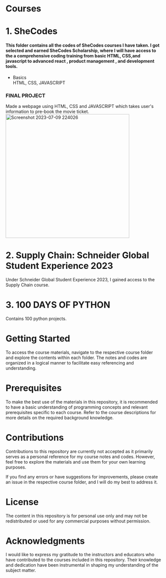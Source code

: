 # Courses
 # 1. SheCodes
 #### This folder contains all the codes of SheCodes courses I have taken. I got selected and earned SheCodes Scholarship, where I will have access to the a comprehensive  coding training from basic HTML, CSS,and javascript to advanced react , product management , and development tools.
 * Basics
<br/>HTML, CSS, JAVASCRIPT
### FINAL PROJECT
Made a webpage using HTML, CSS and JAVASCRIPT which takes user's information to pre-book the movie ticket.
<img width="400" alt="Screenshot 2023-07-09 224026" src="https://github.com/sheefanaaz123/Courses/assets/97973932/4b5be499-02d3-4287-ad98-fd89c01c088d">



# 2. Supply Chain: Schneider Global Student Experience 2023
Under Schneider Global Student Experience 2023, I gained access to the Supply Chain course.

# 3. 100 DAYS OF PYTHON
Contains 100 python projects.

# Getting Started
To access the course materials, navigate to the respective course folder and explore the contents within each folder. The notes and codes are organized in a logical manner to facilitate easy referencing and understanding.

# Prerequisites
To make the best use of the materials in this repository, it is recommended to have a basic understanding of programming concepts and relevant prerequisites specific to each course. Refer to the course descriptions for more details on the required background knowledge.

# Contributions
Contributions to this repository are currently not accepted as it primarily serves as a personal reference for my course notes and codes. However, feel free to explore the materials and use them for your own learning purposes.

If you find any errors or have suggestions for improvements, please create an issue in the respective course folder, and I will do my best to address it.

# License
The content in this repository is for personal use only and may not be redistributed or used for any commercial purposes without permission.

# Acknowledgments
I would like to express my gratitude to the instructors and educators who have contributed to the courses included in this repository. Their knowledge and dedication have been instrumental in shaping my understanding of the subject matter.







